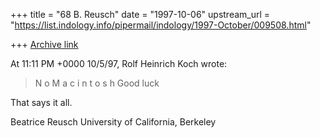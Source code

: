 +++
title = "68 B. Reusch"
date = "1997-10-06"
upstream_url = "https://list.indology.info/pipermail/indology/1997-October/009508.html"

+++
[Archive link](https://list.indology.info/pipermail/indology/1997-October/009508.html)

At 11:11 PM +0000 10/5/97, Rolf Heinrich Koch wrote:
>
>N o   M a c i n t o s h
>Good luck

That says it all.

Beatrice Reusch
University of California, Berkeley



